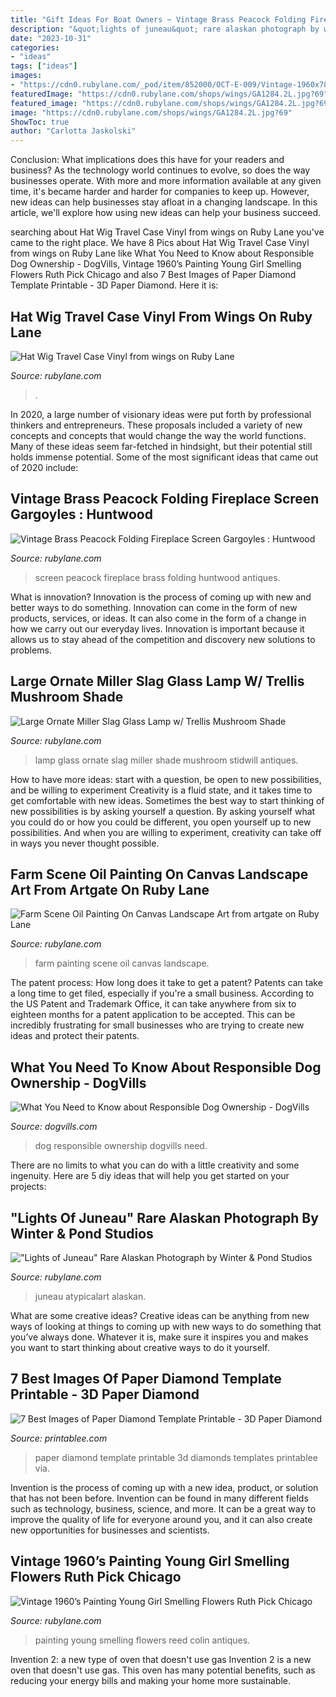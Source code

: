 ```yaml
---
title: "Gift Ideas For Boat Owners ~ Vintage Brass Peacock Folding Fireplace Screen Gargoyles : Huntwood"
description: "&quot;lights of juneau&quot; rare alaskan photograph by winter &amp; pond studios"
date: "2023-10-31"
categories:
- "ideas"
tags: ["ideas"]
images:
- "https://cdn0.rubylane.com/_pod/item/852000/OCT-E-009/Vintage-1960x7892s-Painting-Young-Girl-Smelling-full-3o-2048-49-f.jpg"
featuredImage: "https://cdn0.rubylane.com/shops/wings/GA1284.2L.jpg?69"
featured_image: "https://cdn0.rubylane.com/shops/wings/GA1284.2L.jpg?69"
image: "https://cdn0.rubylane.com/shops/wings/GA1284.2L.jpg?69"
ShowToc: true
author: "Carlotta Jaskolski"
---
```



Conclusion: What implications does this have for your readers and business?
As the technology world continues to evolve, so does the way businesses operate. With more and more information available at any given time, it's became harder and harder for companies to keep up. However, new ideas can help businesses stay afloat in a changing landscape. In this article, we'll explore how using new ideas can help your business succeed.

	

		
searching about Hat Wig Travel Case Vinyl from wings on Ruby Lane you've came to the right place. We have 8 Pics about Hat Wig Travel Case Vinyl from wings on Ruby Lane like What You Need to Know about Responsible Dog Ownership - DogVills, Vintage 1960’s Painting Young Girl Smelling Flowers Ruth Pick Chicago and also 7 Best Images of Paper Diamond Template Printable - 3D Paper Diamond. Here it is:
		
    
## Hat Wig Travel Case Vinyl From Wings On Ruby Lane

<img loading=lazy src="https://cdn0.rubylane.com/shops/wings/GA1284.2L.jpg?69" onerror="this.onerror=null;this.src='https://tse1.mm.bing.net/th?id=OIP.QMuIEJZ7jm17Dv9gxuv1aQHaJ4&amp;pid=15.1';" alt="Hat Wig Travel Case Vinyl from wings on Ruby Lane">

_Source: rubylane.com_

>. 

	

In 2020, a large number of visionary ideas were put forth by professional thinkers and entrepreneurs. These proposals included a variety of new concepts and concepts that would change the way the world functions. Many of these ideas seem far-fetched in hindsight, but their potential still holds immense potential. Some of the most significant ideas that came out of 2020 include: 

    
## Vintage Brass Peacock Folding Fireplace Screen Gargoyles : Huntwood

<img loading=lazy src="https://cdn0.rubylane.com/_pod/item/641715/943/Vintage-Brass-Peacock-Folding-Fireplace-Screen-full-4o-2048-90-r-f7f7f8-727e8a.jpg" onerror="this.onerror=null;this.src='https://tse2.mm.bing.net/th?id=OIP.qH54svx29U-lR112cyQlNgHaJ4&amp;pid=15.1';" alt="Vintage Brass Peacock Folding Fireplace Screen Gargoyles : Huntwood">

_Source: rubylane.com_

>screen peacock fireplace brass folding huntwood antiques. 

	

What is innovation?
Innovation is the process of coming up with new and better ways to do something. Innovation can come in the form of new products, services, or ideas. It can also come in the form of a change in how we carry out our everyday lives. Innovation is important because it allows us to stay ahead of the competition and discovery new solutions to problems.

    
## Large Ornate Miller Slag Glass Lamp W/ Trellis Mushroom Shade

<img loading=lazy src="https://cdn0.rubylane.com/_pod/item/506653/DS1814/Large-Ornate-Miller-Slag-Glass-Lamp-full-2o-2048-b8abe3d1-r-ffffff-9f9b7e.jpg" onerror="this.onerror=null;this.src='https://tse3.mm.bing.net/th?id=OIP.sewYLresKYFny9WW3sjT1gHaJ4&amp;pid=15.1';" alt="Large Ornate Miller Slag Glass Lamp w/ Trellis Mushroom Shade">

_Source: rubylane.com_

>lamp glass ornate slag miller shade mushroom stidwill antiques. 

	

How to have more ideas: start with a question, be open to new possibilities, and be willing to experiment
Creativity is a fluid state, and it takes time to get comfortable with new ideas. Sometimes the best way to start thinking of new possibilities is by asking yourself a question. By asking yourself what you could do or how you could be different, you open yourself up to new possibilities. And when you are willing to experiment, creativity can take off in ways you never thought possible.

    
## Farm Scene Oil Painting On Canvas Landscape Art From Artgate On Ruby Lane

<img loading=lazy src="http://cdn0.rubylane.com/shops/artgate/AG-1059.2L.jpg?42" onerror="this.onerror=null;this.src='https://tse4.mm.bing.net/th?id=OIP.gVcX83rt7_ze9GqeT-MJrAHaFj&amp;pid=15.1';" alt="Farm Scene Oil Painting On Canvas Landscape Art from artgate on Ruby Lane">

_Source: rubylane.com_

>farm painting scene oil canvas landscape. 

	

The patent process: How long does it take to get a patent?
Patents can take a long time to get filed, especially if you're a small business. According to the US Patent and Trademark Office, it can take anywhere from six to eighteen months for a patent application to be accepted. This can be incredibly frustrating for small businesses who are trying to create new ideas and protect their patents.

    
## What You Need To Know About Responsible Dog Ownership - DogVills

<img loading=lazy src="https://www.dogvills.com/wp-content/uploads/2017/04/responsible-dog-ownership-600x1024.jpg" onerror="this.onerror=null;this.src='https://tse1.mm.bing.net/th?id=OIP.DND4R_mQ6MKrflVcdzkYdQHaMo&amp;pid=15.1';" alt="What You Need to Know about Responsible Dog Ownership - DogVills">

_Source: dogvills.com_

>dog responsible ownership dogvills need. 

	

There are no limits to what you can do with a little creativity and some ingenuity. Here are 5 diy ideas that will help you get started on your projects: 

    
## &quot;Lights Of Juneau&quot; Rare Alaskan Photograph By Winter &amp; Pond Studios

<img loading=lazy src="https://cdn0.rubylane.com/shops/atypicalart/WIN07132009.1L.jpg" onerror="this.onerror=null;this.src='https://tse1.mm.bing.net/th?id=OIP.OlEJ4Xgd0lf69CHcNEgirgHaEs&amp;pid=15.1';" alt="&quot;Lights of Juneau&quot; Rare Alaskan Photograph by Winter &amp; Pond Studios">

_Source: rubylane.com_

>juneau atypicalart alaskan. 

	

What are some creative ideas?
Creative ideas can be anything from new ways of looking at things to coming up with new ways to do something that you’ve always done. Whatever it is, make sure it inspires you and makes you want to start thinking about creative ways to do it yourself.

    
## 7 Best Images Of Paper Diamond Template Printable - 3D Paper Diamond

<img loading=lazy src="http://www.printablee.com/postpic/2015/04/paper-diamond-template_424393.jpg" onerror="this.onerror=null;this.src='https://tse1.mm.bing.net/th?id=OIP.EmMSNNAk6m6TJaoF0WodewHaKU&amp;pid=15.1';" alt="7 Best Images of Paper Diamond Template Printable - 3D Paper Diamond">

_Source: printablee.com_

>paper diamond template printable 3d diamonds templates printablee via. 

	

Invention is the process of coming up with a new idea, product, or solution that has not been before. Invention can be found in many different fields such as technology, business, science, and more. It can be a great way to improve the quality of life for everyone around you, and it can also create new opportunities for businesses and scientists.

    
## Vintage 1960’s Painting Young Girl Smelling Flowers Ruth Pick Chicago

<img loading=lazy src="https://cdn0.rubylane.com/_pod/item/852000/OCT-E-009/Vintage-1960x7892s-Painting-Young-Girl-Smelling-full-3o-2048-49-f.jpg" onerror="this.onerror=null;this.src='https://tse2.mm.bing.net/th?id=OIP.n50lpoLO3IPa7BJmFf92TQHaLG&amp;pid=15.1';" alt="Vintage 1960’s Painting Young Girl Smelling Flowers Ruth Pick Chicago">

_Source: rubylane.com_

>painting young smelling flowers reed colin antiques. 

	

Invention 2: a new type of oven that doesn't use gas
Invention 2 is a new oven that doesn't use gas. This oven has many potential benefits, such as reducing your energy bills and making your home more sustainable.

